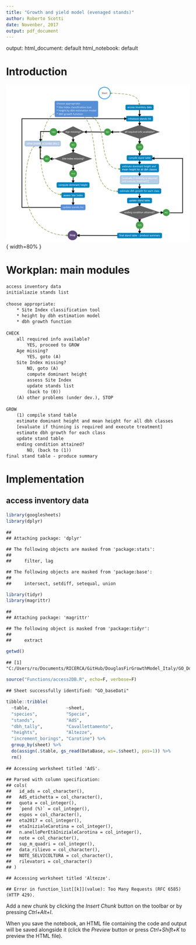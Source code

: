 ```yaml
---
title: "Growth and yield model (evenaged stands)"
author: Roberto Scotti
date: Novenber, 2017
output: pdf_document
---
```


output:
  html_document: default
  html_notebook: default


# Introduction

![General flowchart](figure/FGaYmod.svg){ width=80% }

# Workplan: main modules
~~~~~~~
access inventory data  
initialiazie stands list  
  
choose appropriate:  
	* Site Index classification tool  
	* height by dbh estimation model  
	* dbh growth function  
  
CHECK  
	all required info available?  
		YES, proceed to GROW  
	Age missing?  
		YES, goto (A)  
	Site Index missing?  
		NO, goto (A)  
		compute dominant height  
		assess Site Index  
		update stands list  
		(back to (0))  
	(A) other problems (under dev.), STOP  

GROW  
	(1) compile stand table  
	estimate dominant height and mean height for all dbh classes  
	[evaluate if thinning is required and execute treatment]   
	estimate dbh growth for each class  
	update stand table  
	ending condition attained?  
		NO, (back to (1))  
final stand table - produce summary 
~~~~~~~

# Implementation

## access inventory data


```r
library(googlesheets)
library(dplyr)
```

```
## 
## Attaching package: 'dplyr'
```

```
## The following objects are masked from 'package:stats':
## 
##     filter, lag
```

```
## The following objects are masked from 'package:base':
## 
##     intersect, setdiff, setequal, union
```

```r
library(tidyr)
library(magrittr)
```

```
## 
## Attaching package: 'magrittr'
```

```
## The following object is masked from 'package:tidyr':
## 
##     extract
```

```r
getwd()
```

```
## [1] "C:/Users/ro/Documents/RICERCA/GitHub/DouglasFirGrowthModel_Italy/GO_DoNaTo"
```

```r
source("Functions/access2DB.R", echo=F, verbose=F)
```

```
## Sheet successfully identified: "GO_baseDati"
```

```r
tibble::tribble(
  ~table,              ~sheet,
  "species",           "Specie",
  "stands",            "AdS",
  "dbh_tally",         "Cavallettamento",
  "heights",           "Altezze",
  "increment_borings", "Carotine") %>% 
  group_by(sheet) %>% 
  do(assign(.$table, gs_read(DataBase, ws=.$sheet), pos=1)) %>%
  rm()
```

```
## Accessing worksheet titled 'AdS'.
```

```
## Parsed with column specification:
## cols(
##   id_ads = col_character(),
##   AdS_etichetta = col_character(),
##   quota = col_integer(),
##   `pend (%)` = col_integer(),
##   espos = col_character(),
##   eta2017 = col_integer(),
##   etaInizialeCarotina = col_integer(),
##   n.anelloPerEtàInizialeCarotina = col_integer(),
##   note = col_character(),
##   sup_m_quadri = col_integer(),
##   data_rilievo = col_character(),
##   NOTE_SELVICOLTURA = col_character(),
##   rilevatori = col_character()
## )
```

```
## Accessing worksheet titled 'Altezze'.
```

```
## Error in function_list[[k]](value): Too Many Requests (RFC 6585) (HTTP 429).
```

Add a new chunk by clicking the *Insert Chunk* button on the toolbar or by pressing *Ctrl+Alt+I*.

When you save the notebook, an HTML file containing the code and output will be saved alongside it (click the *Preview* button or press *Ctrl+Shift+K* to preview the HTML file).
